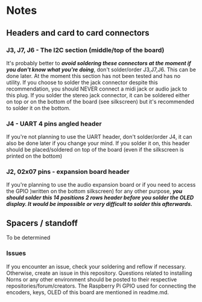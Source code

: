 # Notes

## Headers and card to card connectors

### J3, J7, J6 - The I2C section (middle/top of the board)
It's probably better to ***avoid soldering these connectors at the moment if you don't know what you're doing***, don't solder/order J3,J7,J6. This can be done later. At the moment this section has not been tested and has no utility. If you choose to solder the jack connector despite this recommendation, you should NEVER connect a midi jack or audio jack to this plug. If you solder the stereo jack connector, it can be soldered either on top or on the bottom of the board (see silkscreen) but it's recommended to solder it on the bottom.

### J4 - UART 4 pins angled header
If you're not planning to use the UART header, don't solder/order J4, it can also be done later if you change your mind. If you solder it on, this header should be placed/soldered on top of the board (even if the silkscreen is printed on the bottom)

### J2, 02x07 pins - expansion board header
If you're planning to use the audio expansion board or if you need to access the GPIO )written on the bottom silkscreen) for any other purpose, ***you should solder this 14 positions 2 rows header before you solder the OLED display. It would be impossible or very difficult to solder this afterwards.***


## Spacers / standoff

To be determined


### Issues

If you encounter an issue, check your soldering and reflow if necessary. Otherwise, create an issue in this repository. Questions related to installing Norns or any other environment should be posted to their respective repositories/forum/creators. The Raspberry Pi GPIO used for connecting the encoders, keys, OLED of this board are mentioned in readme.md.
